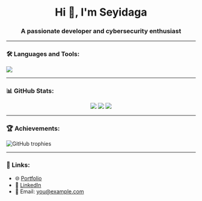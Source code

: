 <h1 align="center">Hi 👋, I'm Seyidaga</h1>
<h3 align="center">A passionate developer and cybersecurity enthusiast</h3>

---

### 🛠️ Languages and Tools:

<p align="left">
  <img src="https://skillicons.dev/icons?i=py,js,ts,html,css,react,nodejs,postgres,mongodb,linux,docker,github,vscode" />
</p>

---

### 📊 GitHub Stats:
<div align="center">
  <img src="https://github-readme-stats.vercel.app/api?username=Seyidaga&show_icons=true&theme=dark" />
  <img src="https://github-readme-streak-stats.herokuapp.com/?user=Seyidaga&theme=dark" />
  <img src="https://github-readme-stats.vercel.app/api/top-langs/?username=Seyidaga&layout=compact&theme=dark" />
</div>

---

### 🏆 Achievements:
![GitHub trophies](https://github-profile-trophy.vercel.app/?username=Seyidaga&theme=darkhub&column=7)

---

### 🔗 Links:
- 🌐 [Portfolio](https://yourwebsite.com)
- 📄 [LinkedIn](https://linkedin.com/in/yourusername)
- 📧 Email: you@example.com

